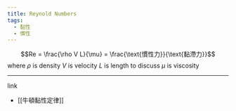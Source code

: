 ```yaml
---
title: Reynold Numbers
tags:
  - 黏性
  - 慣性
---
```



$$Re = \frac{\rho V L}{\mu} = \frac{\text{慣性力}}{\text{黏滯力}}$$
where
$\rho$ is density
$V$ is velocity
$L$ is length to discuss
$\mu$ is viscosity

---
link
- [[牛頓黏性定律]]